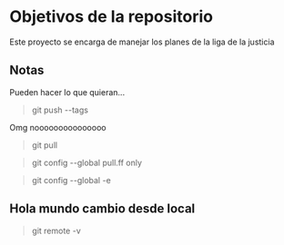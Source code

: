 # Objetivos de la repositorio

Este proyecto se encarga de manejar los planes de la liga de la justicia


## Notas
Pueden hacer lo que quieran...


> git push --tags

Omg nooooooooooooooo

> git pull

> git config --global pull.ff only

> git config --global -e
>

## Hola mundo cambio desde local


> git remote -v